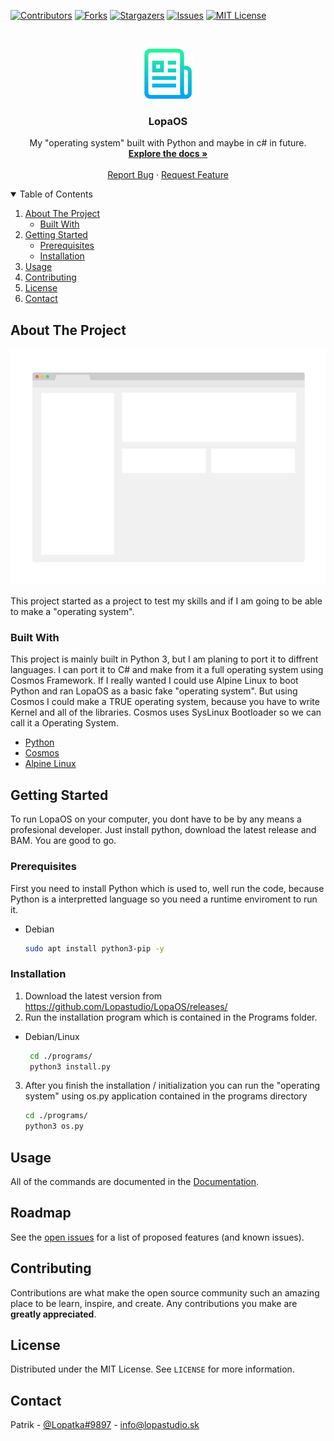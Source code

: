 <!-- PROJECT SHIELDS -->
<!--
*** I'm using markdown "reference style" links for readability.
*** Reference links are enclosed in brackets [ ] instead of parentheses ( ).
*** See the bottom of this document for the declaration of the reference variables
*** for contributors-url, forks-url, etc. This is an optional, concise syntax you may use.
*** https://www.markdownguide.org/basic-syntax/#reference-style-links
-->
[![Contributors][contributors-shield]][contributors-url]
[![Forks][forks-shield]][forks-url]
[![Stargazers][stars-shield]][stars-url]
[![Issues][issues-shield]][issues-url]
[![MIT License][license-shield]][license-url]



<!-- PROJECT LOGO -->
<br />
<p align="center">
  <a href="https://github.com/Lopastudio/LopaOS">
    <img src="images/logo.png" alt="Logo" width="80" height="80">
  </a>

  <h3 align="center">LopaOS</h3>

  <p align="center">
    My "operating system" built with Python and maybe in c# in future.
    <br />
    <a href="https://github.com/Lopastudio/LopaOS/wiki/"><strong>Explore the docs »</strong></a>
    <br />
    <br />
    <a href="https://github.com/Lopastudio/LopaOS/issues">Report Bug</a>
    ·
    <a href="https://github.com/Lopastudio/LopaOS/issues">Request Feature</a>
  </p>
</p>



<!-- TABLE OF CONTENTS -->
<details open="open">
  <summary>Table of Contents</summary>
  <ol>
    <li>
      <a href="#about-the-project">About The Project</a>
      <ul>
        <li><a href="#built-with">Built With</a></li>
      </ul>
    </li>
    <li>
      <a href="#getting-started">Getting Started</a>
      <ul>
        <li><a href="#prerequisites">Prerequisites</a></li>
        <li><a href="#installation">Installation</a></li>
      </ul>
    </li>
    <li><a href="#usage">Usage</a></li>
    <li><a href="#contributing">Contributing</a></li>
    <li><a href="#license">License</a></li>
    <li><a href="#contact">Contact</a></li>
  </ol>
</details>



<!-- ABOUT THE PROJECT -->
## About The Project

[![Product Name Screen Shot][product-screenshot]](https://lopastudio.sk/LopaOS)

This project started as a project to test my skills and if I am going to be able to make a "operating system".

### Built With

This project is mainly built in Python 3, but I am planing to port it to diffrent languages. I can port it to C# and make from it a full operating system using Cosmos Framework. If I really wanted I could use Alpine Linux to boot Python and ran LopaOS as a basic fake "operating system". But using Cosmos I could make a TRUE operating system, because you have to write Kernel and all of the libraries. Cosmos uses SysLinux Bootloader so we can call it a Operating System.
* [Python](https://python.org/)
* [Cosmos](https://www.gocosmos.org/)
* [Alpine Linux](https://www.alpinelinux.org/)



<!-- GETTING STARTED -->
## Getting Started

To run LopaOS on your computer, you dont have to be by any means a profesional developer. Just install python, download the latest release and BAM. You are good to go. 

### Prerequisites

First you need to install Python which is used to, well run the code, because Python is a interpretted language so you need a runtime enviroment to run it. 
* Debian
  ```sh
  sudo apt install python3-pip -y
  ```

### Installation

1. Download the latest version from https://github.com/Lopastudio/LopaOS/releases/
2. Run the installation program which is contained in the Programs folder.
* Debian/Linux
  ```sh
   cd ./programs/
   python3 install.py
   ```
3. After you finish the installation / initialization you can run the "operating system" using os.py application contained in the programs directory
   ```sh
   cd ./programs/
   python3 os.py
   ```



<!-- USAGE EXAMPLES -->
## Usage

All of the commands are documented in the [Documentation](https://github.com/Lopastudio/LopaOS/wiki/).



<!-- ROADMAP -->
## Roadmap

See the [open issues](https://github.com/Lopastudio/LopaOS/issues) for a list of proposed features (and known issues).



<!-- CONTRIBUTING -->
## Contributing

Contributions are what make the open source community such an amazing place to be learn, inspire, and create. Any contributions you make are **greatly appreciated**.



<!-- LICENSE -->
## License

Distributed under the MIT License. See `LICENSE` for more information.



<!-- CONTACT -->
## Contact

Patrik - [@Lopatka#9897](https://discord.com) - info@lopastudio.sk







<!-- MARKDOWN LINKS & IMAGES -->
<!-- https://www.markdownguide.org/basic-syntax/#reference-style-links -->
[contributors-shield]: https://img.shields.io/github/contributors/Lopastudio/LopaOS.svg?style=for-the-badge
[contributors-url]: https://github.com/Lopastudio/LopaOS/graphs/contributors
[forks-shield]: https://img.shields.io/github/forks/Lopastudio/LopaOS.svg?style=for-the-badge
[forks-url]: https://github.com/Lopastudio/LopaOS/network/members
[stars-shield]: https://img.shields.io/github/stars/Lopastudio/LopaOS.svg?style=for-the-badge
[stars-url]: https://github.com/Lopastudio/LopaOS/stargazers
[issues-shield]: https://img.shields.io/github/issues/Lopastudio/LopaOS.svg?style=for-the-badge
[issues-url]: https://github.com/Lopastudio/LopaOS/issues
[license-shield]: https://img.shields.io/github/license/Lopastudio/LopaOS.svg?style=for-the-badge
[license-url]: https://github.com/Lopastudio/LopaOS/blob/master/LICENSE.txt
[linkedin-shield]: https://img.shields.io/badge/-LinkedIn-black.svg?style=for-the-badge&logo=linkedin&colorB=555
[linkedin-url]: https://linkedin.com/in/othneildrew
[product-screenshot]: images/screenshot.png
